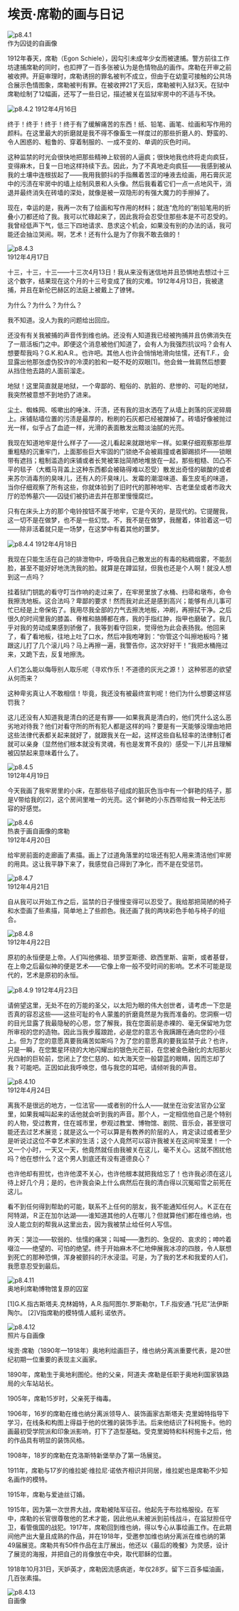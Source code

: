 # 埃贡·席勒的画与日记

![p8.4.1](./images/8.4.1.jpg)  
​作为囚徒的自画像

1912年春天，席勒（Egon Schiele），因勾引未成年少女而被逮捕。警方前往工作坊逮捕席勒的同时，也扣押了一百多张被认为是色情物品的画作。席勒在开审之前被收押。开庭审理时，席勒诱拐的罪名被判不成立，但由于在幼童可接触的公共场合展示色情图象，席勒被判有罪。在被收押21了天后，席勒被判入狱3天。在狱中席勒绘制了12幅画，还写了一些日记，描述被关在监狱牢房中的不适与不快。

![p8.4.2](./images/8.4.2.jpg)
1912年4月16日

终于！终于！终于！终于有了缓解痛苦的东西！纸、铅笔、画笔、绘画和写作用的颜料。在这里最大的折磨就是我不得不像畜生一样度过的那些折磨人的、野蛮的、令人困惑的、粗鲁的、穿着制服的、一成不变的、单调的灰色时间。

这种监禁的时光会很快地把那些精神上软弱的人逼疯；很快地我也终将走向疯狂，变得麻木，日复一日地这样持续下去。因此，为了不真地走向疯狂——我感到被从我的土壤中连根拔起了——我用我颤抖的手指蘸着苦涩的唾液去绘画，用石膏灰泥中的污渍在牢房中的墙上绘制风景和人头像。然后我看着它们一点一点地风干，消退并最终消失在砖墙的深处，就像是被一双隐形的有强大魔力的手擦掉了。

现在，幸运的是，我再一次有了绘画和写作用的材料；就连“危险的”削铅笔用的折叠小刀都还给了我。我可以忙碌起来了，因此我将会忍受住那些本是不可忍受的。我曾经低声下气，低三下四地请求、恳求这个机会，如果没有别的办法的话，我可能还会抽泣哭闹。啊，艺术！还有什么是为了你我不敢去做的！

![p8.4.3](./images/8.4.3.jpg)  
1912年4月17日

十三，十三，十三——十三次4月13日！我从来没有迷信地并且恐惧地去想过十三这个数字，结果现在这个月的十三号变成了我的灾难。1912年4月13日，我被逮捕，并且在新伦巴赫区的法庭上被戴上了镣铐。

为什么？为什么？为什么？

我不知道。没人为我的问题给出回应。

还没有有关我被捕的声音传到维也纳。还没有人知道我已经被拘捕并且仿佛消失在了一扇活板门之中。即便这个消息被他们知道了，会有人为我强烈抗议吗？会有人想要帮我吗？G.K.和A.R.。也许吧。其他人也许会悄悄地滑向怯懦，还有T.F.，会显露出他那张虚伪狡诈的冷漠的脸和一眨不眨的双眼[1]。他会耸一耸肩然后想要从挡住他去路的人面前溜走。

地狱！这里简直就是地狱，一个卑鄙的、粗俗的、肮脏的、悲惨的、可耻的地狱，我突然被意想不到地扔了进来。

尘土、蜘蛛网、咳嗽出的唾沫、汗渍，还有我的泪水洒在了从墙上剥落的灰泥碎屑上。床铺贴墙位置的污渍是最厚的，粉刷的石灰都已经被蹭掉了。砖墙好像被抛过光一样，似乎占了血迹一样，光滑的表面散发出黯淡油腻的光亮。

我现在知道地牢是什么样子了——这儿看起来就跟地牢一样。如果仔细观察那些厚重粗糙的沉重牢门，上面那些巨大牢固的门锁绝不会被肩撞或者脚踢损坏——锁眼带有遮挡；粗制滥造的床铺或者长凳被笨拙简陋地堆放在一起，那些粗糙、凹凸不平的毯子（大概马背盖上这种东西都会被硌得难以忍受）散发出奇怪的碳酸的或者来苏尔消毒剂的臭味儿，还有人的汗臭味儿、发霉的潮湿味道、畜生皮毛的味道，当你仔细观察了所有这些，你就体验到了旧时代的那种地牢、古老堡垒或者市政大厅的恐怖墓穴——囚徒们被扔进去并在那里慢慢腐烂。

只有在床头上方的那个电铃按钮不属于地牢，它是今天的，是现代的。它提醒我，这一切不是在做梦，也不是一些幻觉。不，我不是在做梦，我醒着，体验着这一切——除非活着就只是一场梦，在这梦中有着其他的噩梦。

![p8.4.4](./images/8.4.4.jpg)
1912年4月18日

我现在只能生活在自己的排泄物中，呼吸我自己散发出的有毒的粘稠烟雾，不能刮脸，甚至不能好好地洗洗我的脸。就算是在蹲监狱，但我也还是个人啊！就没人想到这一点吗？

挂着狱门钥匙的看守叮当作响的走过来了，在牢房里放了水桶、扫帚和墩布，命令我擦洗地板。这合法吗？卑鄙的要求！然而我对此还是感到高兴；能够有点儿事可忙已经是上帝保佑了。我用尽我全部的力气去擦洗地板，冲刷，再擦拭干净。之后很久的时间里我的膝盖、脊椎和胳膊都在疼，我的手指红肿，指甲也磨破了。我几乎对我的劳动成果感到骄傲了，我等到看守回来，觉得他为此会表扬我。他回来了，看了看地板，往地上吐了口水，然后冲我咆哮到：“你管这个叫擦地板吗？猪跟这儿打了几个滚儿吗？马上再擦一遍，我警告你，这次好好干！”我把水桶拖过来，又跪下去，反复地擦洗。

人们怎么能以侮辱别人取乐呢（寻欢作乐！不道德的灰光之源！）这种邪恶的欲望从何而来？

这种卑劣真让人不敢相信！毕竟，我还没有被最终宣判呢！他们为什么想要这样惩罚我？

这儿还没有人知道我是清白的还是有罪——如果我真是清白的，他们凭什么这么恶劣地对待我？他们对看守所的所有犯人都是这样的吗？要是有一天能够没理由地把这些法律代表都关起来就好了，就跟我关在一起，这样这些自私轻率的法律制订者就可以亲身（显然他们根本就没有灵魂，有也是发育不良的）感受一下儿并且理解被囚禁起来意味着什么了。

![p8.4.5](./images/8.4.5.jpg)  
1912年4月19日

今天我画了我牢房里的小床，在那些毯子组成的脏灰色当中有一个鲜艳的桔子，那是V带给我的[2]，这个房间里唯一的光亮。这个鲜艳的小东西带给我一种无法形容的好感觉。

![p8.4.6](./images/8.4.6.jpg)  
热衷于画自画像的席勒  
1912年4月20日

给牢房前面的走廊画了素描。画上了过道角落里的垃圾还有犯人用来清洁他们牢房的用具。这让我平静下来了，我感觉自己得到了净化，而不是在受惩罚。

![p8.4.7](./images/8.4.7.jpg)  
1912年4月21日

自从我可以开始工作之后，监禁的日子慢慢变得可以忍受了。我给那把简陋的椅子和水壶画了些素描，简单地上了些颜色。我还画了我的两块彩色手帕与椅子的组合。

![p8.4.8](./images/8.4.8.jpeg)  
1912年4月22日

原初的永恒便是上帝。人们叫他佛祖、琐罗亚斯德、欧西里斯、宙斯，或者基督，在上帝之后最似神的便是艺术——它像上帝一般不受时间的影响。艺术不可能是现代的，艺术是原初的永恒。

![p8.4.9](./images/8.4.9.jpg)
1912年4月23日

请俯望这里，无处不在的万能的圣父，以太阳为眼的伟大创世者，请考虑一下您是否真的容忍这些——这些可耻的令人蒙羞的折磨竟然是为我而准备的。您洞察一切的目光显露了我最隐秘的心思，您了解我，我在您面前是赤裸的、毫无保留地为您所审视的您的造物。因此当我步履踉跄，必是您的意志令我蹒跚在通向您的小径上。但为了您的意愿真要我痛苦如斯吗？为了您的意愿真的要我监禁于此？也许，只是一瞬，在您繁星环绕的大地闪耀出的银色光芒前，在您被金色融化的太阳那火光四射的巨轮前，您闭上了您仁慈的、如大海天空一般碧蓝的眼睛，因而忘却了我？可能吧。正因如此我呼唤您，借与我您的耳吧，请倾听我的声音。

![p8.4.10](./images/8.4.10.jpg)  
1912年4月24日

离我不是很远的地方，一位法官——或者别的什么人——就坐在治安法官办公室里，如果我喊叫起来的话他就会听到我的声音。那个人，一定相信他自己是个特别的人物，受过教育，住在城市里，参观过教堂、博物馆、剧院、音乐会，甚至很可能还去过艺术展览；就是这么一个可以算是有教养的阶层的人，肯定读过或者至少是听说过这位不幸艺术家的生活；这个人竟然可以容许我被关在这间牢笼里！一个又一个小时，一天又一天，他竟然就任由我被关在这儿，毫不关心。这就不困扰他吗？他在想什么？这个男人到底还有没有道德良心？

也许他却有担忧，也许他漠不关心，也许他根本就把我给忘了！也许我必须在这儿待上好几个月；是的，也许我会染上什么病然后在我的清白得以沉冤昭雪之前死在这儿。

看不到任何得到帮助的可能，联系不上任何的朋友，我不能通知任何人。Ｋ正在在阿特湖，Ｒ正在加尔达湖——谁知道其他的人在哪儿？但就算他们都在维也纳，也没人能立刻的帮我从这里出去，因为我被禁止给任何人写信。

昨天：哭泣——软弱的、怯懦的痛哭；叫喊——激烈的、急促的、哀求的；呻吟着啜泣——绝望的、可怕的绝望。终于开始麻木不仁地伸展我冰凉的四肢，令人联想到死亡的那种恐惧，浑身被颤抖的汗水浸湿。可是，为了我的艺术和我爱的人们，我愿意忍受到最后。

![p8.4.11](./images/8.4.11.jpg)  
奥地利席勒博物馆复原的囚室

[1]G.K.指古斯塔夫.克林姆特，A.R.指阿图尔.罗斯勒尔，T.F.指安通.“托尼”法伊斯陶尔。
[2]V指席勒的模特情人威利.诺依齐。

![p8.4.12](./images/8.4.12.jpg)  
照片与自画像

埃贡·席勒（1890年—1918年）奥地利绘画巨子，维也纳分离派重要代表，是20世纪初期一位重要的表现主义画家。

1890年，席勒生于奥地利图伦。他的父亲，阿道夫·席勒是任职于奥地利国家铁路局的火车站站长。

1905年，席勒15岁时，父亲死于梅毒。

1906年，16岁的席勒在维也纳分离派领导人、装饰画家古斯塔夫·克里姆特指导下学习，在线条和构图上得益于他的优雅的装饰手法。后来他结识了科柯施卡。他的画最初受学院派和印象派影响，打下了造型基础。受克里姆特和科柯施卡之后，他的作品具有明显的装饰风格。

1908年，18岁的席勒在克洛斯特新堡举办了第一场展览。

1911年，席勒与17岁的维拉妮·维拉尼·诺依齐相识并同居，维拉妮也是席勒不少知名画作的模特。

1915年，席勒与爱迪丝订婚。

1915年，因为第一次世界大战，席勒被陆军征召。他起先于布拉格服役。在军中，席勒的长官很尊敬他的艺术才能，因此他从未被派到前线战斗，在监狱担任守卫，看管俄国的战犯。1917年，席勒回到维也纳，得以专心从事绘画工作。在此期间他产出大量且成熟的作品，并在1918年，受邀参加维也纳分离派在维也纳的第49届展览。席勒共有50件作品在主厅展出，他还以《最后的晚餐》为灵感，设计了展览的海报，并把自己的肖像放在中央，取代耶稣的位置。

1918年10月31日，天妒英才，席勒因流感病逝，年仅28岁。留下三百多幅油画，几百张素描。

![p8.4.13](./images/8.4.13.jpg)  
自画像
